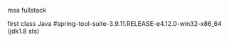 msa fullstack


first class Java
#spring-tool-suite-3.9.11.RELEASE-e4.12.0-win32-x86_64 (jdk1.8 sts)
